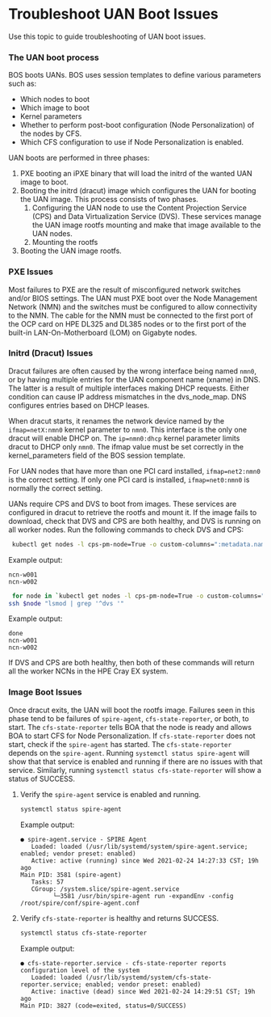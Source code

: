 # Troubleshoot UAN Boot Issues

Use this topic to guide troubleshooting of UAN boot issues.

### The UAN boot process

BOS boots UANs. BOS uses session templates to define various parameters such as:

-   Which nodes to boot
-   Which image to boot
-   Kernel parameters
-   Whether to perform post-boot configuration \(Node Personalization\) of the nodes by CFS.
-   Which CFS configuration to use if Node Personalization is enabled.

UAN boots are performed in three phases:

1.  PXE booting an iPXE binary that will load the initrd of the wanted UAN image to boot.
2.  Booting the initrd \(dracut\) image which configures the UAN for booting the UAN image. This process consists of two phases.
    1.  Configuring the UAN node to use the Content Projection Service \(CPS\) and Data Virtualization Service \(DVS\). These services manage the UAN image rootfs mounting and make that image available to the UAN nodes.
    2.  Mounting the rootfs
3.  Booting the UAN image rootfs.

### PXE Issues

Most failures to PXE are the result of misconfigured network switches and/or BIOS settings. The UAN must PXE boot over the Node Management Network \(NMN\) and the switches must be configured to allow connectivity to the NMN. The cable for the NMN must be connected to the first port of the OCP card on HPE DL325 and DL385 nodes or to the first port of the built-in LAN-On-Motherboard \(LOM\) on Gigabyte nodes.

### Initrd \(Dracut\) Issues

Dracut failures are often caused by the wrong interface being named `nmn0`, or by having multiple entries for the UAN component name (xname) in DNS. The latter is a result of multiple interfaces making DHCP requests. Either condition can cause IP address mismatches in the dvs\_node\_map. DNS configures entries based on DHCP leases.

When dracut starts, it renames the network device named by the `ifmap=netX:nmn0` kernel parameter to `nmn0`. This interface is the only one dracut will enable DHCP on. The `ip=nmn0:dhcp` kernel parameter limits dracut to DHCP only `nmn0`. The ifmap value must be set correctly in the kernel\_parameters field of the BOS session template.

For UAN nodes that have more than one PCI card installed, `ifmap=net2:nmn0` is the correct setting. If only one PCI card is installed, `ifmap=net0:nmn0` is normally the correct setting.

UANs require CPS and DVS to boot from images. These services are configured in dracut to retrieve the rootfs and mount it. If the image fails to download, check that DVS and CPS are both healthy, and DVS is running on all worker nodes. Run the following commands to check DVS and CPS:

```bash
 kubectl get nodes -l cps-pm-node=True -o custom-columns=":metadata.name" --no-headers
```

Example output:

```text
ncn-w001
ncn-w002
```

```bash
 for node in `kubectl get nodes -l cps-pm-node=True -o custom-columns=":metadata.name" --no-headers`; do
ssh $node "lsmod | grep '^dvs '"
```

Example output:

```text
done
ncn-w001
ncn-w002
```

If DVS and CPS are both healthy, then both of these commands will return all the worker NCNs in the HPE Cray EX system.

### Image Boot Issues

Once dracut exits, the UAN will boot the rootfs image. Failures seen in this phase tend to be failures of `spire-agent`, `cfs-state-reporter`, or both, to start. The `cfs-state-reporter` tells BOA that the node is ready and allows BOA to start CFS for Node Personalization. If `cfs-state-reporter` does not start, check if the `spire-agent` has started. The `cfs-state-reporter` depends on the `spire-agent`. Running `systemctl status spire-agent` will show that that service is enabled and running if there are no issues with that service. Similarly, running `systemctl status cfs-state-reporter` will show a status of SUCCESS.

1. Verify the `spire-agent` service is enabled and running.

   ```bash
   systemctl status spire-agent
   ```

   Example output:

   ```text
   ● spire-agent.service - SPIRE Agent
      Loaded: loaded (/usr/lib/systemd/system/spire-agent.service; enabled; vendor preset: enabled)
      Active: active (running) since Wed 2021-02-24 14:27:33 CST; 19h ago
   Main PID: 3581 (spire-agent)
      Tasks: 57
      CGroup: /system.slice/spire-agent.service
            └─3581 /usr/bin/spire-agent run -expandEnv -config /root/spire/conf/spire-agent.conf
   ```

1. Verify `cfs-state-reporter` is healthy and returns SUCCESS.

   ```bash
   systemctl status cfs-state-reporter
   ```

   Example output:

   ```text
   ● cfs-state-reporter.service - cfs-state-reporter reports configuration level of the system
      Loaded: loaded (/usr/lib/systemd/system/cfs-state-reporter.service; enabled; vendor preset: enabled)
      Active: inactive (dead) since Wed 2021-02-24 14:29:51 CST; 19h ago
   Main PID: 3827 (code=exited, status=0/SUCCESS)
   ```

